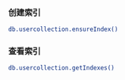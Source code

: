 ### 创建索引
``` bash
db.usercollection.ensureIndex()```

### 查看索引
``` bash
db.usercollection.getIndexes()```